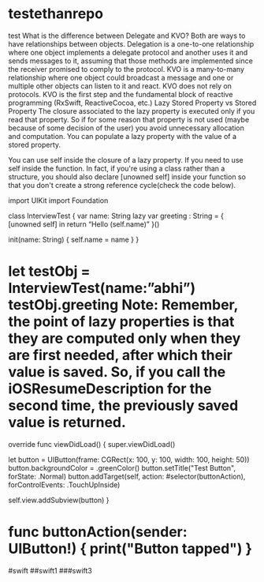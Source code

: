 # testethanrepo
test
What is the difference between Delegate and KVO?
Both are ways to have relationships between objects. Delegation is a one-to-one relationship where one object implements a delegate protocol and another uses it and sends messages to it, assuming that those methods are implemented since the receiver promised to comply to the protocol. KVO is a many-to-many relationship where one object could broadcast a message and one or multiple other objects can listen to it and react. KVO does not rely on protocols. KVO is the first step and the fundamental block of reactive programming (RxSwift, ReactiveCocoa, etc.)
Lazy Stored Property vs Stored Property
The closure associated to the lazy property is executed only if you read that property. So if for some reason that property is not used (maybe because of some decision of the user) you avoid unnecessary allocation and computation. You can populate a lazy property with the value of a stored property.

You can use self inside the closure of a lazy property. If you need to use self inside the function. In fact, if you're using a class rather than a structure, you should also declare [unowned self] inside your function so that you don't create a strong reference cycle(check the code below).

import UIKit
import Foundation

class InterviewTest {
 var name: String
 lazy var greeting : String = { [unowned self] in
   return “Hello \(self.name)”
 }()
 
 init(name: String) {
  self.name = name
 }
}

let testObj = InterviewTest(name:”abhi”)
testObj.greeting
Note: Remember, the point of lazy properties is that they are computed only when they are first needed, after which their value is saved. So, if you call the iOSResumeDescription for the second time, the previously saved value is returned.
=======================================
override func viewDidLoad() {
  super.viewDidLoad()

  let button = UIButton(frame: CGRect(x: 100, y: 100, width: 100, height: 50))
  button.backgroundColor = .greenColor()
  button.setTitle("Test Button", forState: .Normal)
  button.addTarget(self, action: #selector(buttonAction), forControlEvents: .TouchUpInside)

  self.view.addSubview(button)
}

func buttonAction(sender: UIButton!) {
  print("Button tapped")
}
==================
#swift
##swift1
###swift3
